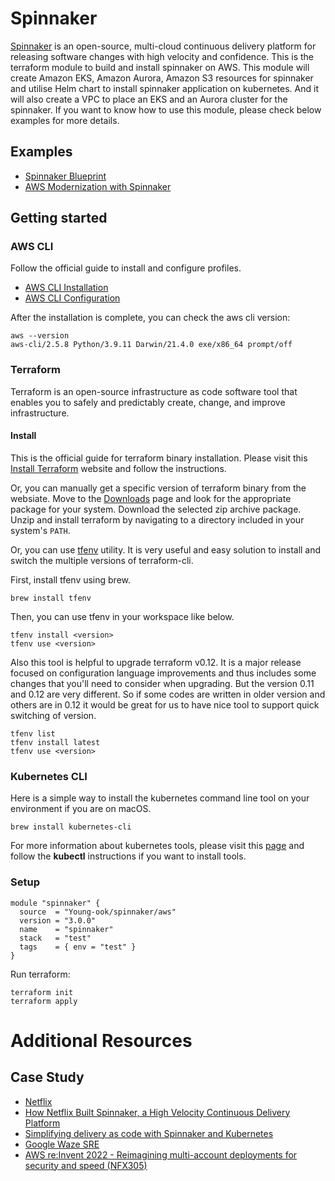 # Spinnaker
[Spinnaker](https://spinnaker.io/) is an open-source, multi-cloud continuous delivery platform for releasing software changes with high velocity and confidence. This is the terraform module to build and install spinnaker on AWS. This module will create Amazon EKS, Amazon Aurora, Amazon S3 resources for spinnaker and utilise Helm chart to install spinnaker application on kubernetes. And it will also create a VPC to place an EKS and an Aurora cluster for the spinnaker. If you want to know how to use this module, please check below examples for more details.

## Examples
- [Spinnaker Blueprint](https://github.com/Young-ook/terraform-aws-spinnaker/blob/main/examples/blueprint)
- [AWS Modernization with Spinnaker](https://github.com/Young-ook/terraform-aws-spinnaker/blob/main/examples/aws-modernization-with-spinnaker)

## Getting started
### AWS CLI
Follow the official guide to install and configure profiles.
- [AWS CLI Installation](https://docs.aws.amazon.com/cli/latest/userguide/cli-chap-install.html)
- [AWS CLI Configuration](https://docs.aws.amazon.com/cli/latest/userguide/cli-configure-profiles.html)

After the installation is complete, you can check the aws cli version:
```
aws --version
aws-cli/2.5.8 Python/3.9.11 Darwin/21.4.0 exe/x86_64 prompt/off
```

### Terraform
Terraform is an open-source infrastructure as code software tool that enables you to safely and predictably create, change, and improve infrastructure.

#### Install
This is the official guide for terraform binary installation. Please visit this [Install Terraform](https://learn.hashicorp.com/tutorials/terraform/install-cli) website and follow the instructions.

Or, you can manually get a specific version of terraform binary from the websiate. Move to the [Downloads](https://www.terraform.io/downloads.html) page and look for the appropriate package for your system. Download the selected zip archive package. Unzip and install terraform by navigating to a directory included in your system's `PATH`.

Or, you can use [tfenv](https://github.com/tfutils/tfenv) utility. It is very useful and easy solution to install and switch the multiple versions of terraform-cli.

First, install tfenv using brew.
```
brew install tfenv
```
Then, you can use tfenv in your workspace like below.
```
tfenv install <version>
tfenv use <version>
```
Also this tool is helpful to upgrade terraform v0.12. It is a major release focused on configuration language improvements and thus includes some changes that you'll need to consider when upgrading. But the version 0.11 and 0.12 are very different. So if some codes are written in older version and others are in 0.12 it would be great for us to have nice tool to support quick switching of version.
```
tfenv list
tfenv install latest
tfenv use <version>
```

### Kubernetes CLI
Here is a simple way to install the kubernetes command line tool on your environment if you are on macOS.
```
brew install kubernetes-cli
```

For more information about kubernetes tools, please visit this [page](https://kubernetes.io/docs/tasks/tools/) and follow the **kubectl** instructions if you want to install tools.

### Setup
```hcl
module "spinnaker" {
  source  = "Young-ook/spinnaker/aws"
  version = "3.0.0"
  name    = "spinnaker"
  stack   = "test"
  tags    = { env = "test" }
}
```
Run terraform:
```
terraform init
terraform apply
```

# Additional Resources
## Case Study
- [Netflix](https://cd.foundation/case-studies/spinnaker-case-studies/spinnaker-case-study-netflix/)
- [How Netflix Built Spinnaker, a High Velocity Continuous Delivery Platform](https://thenewstack.io/netflix-built-spinnaker-high-velocity-continuous-delivery-platform/)
- [Simplifying delivery as code with Spinnaker and Kubernetes](https://aws.amazon.com/solutions/case-studies/netflix-kubernetes-reinvent2020-video/)
- [Google Waze SRE](https://sre.google/workbook/organizational-change/)
- [AWS re:Invent 2022 - Reimagining multi-account deployments for security and speed (NFX305)](https://youtu.be/MKc9r6xOTpk)
